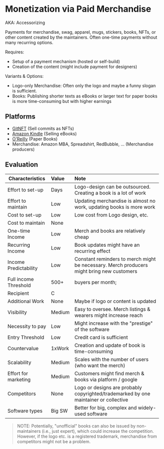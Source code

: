 # Monetization via Paid Merchandise
AKA: Accessorizing

Payments for merchandise, swag, apparel, mugs, stickers, books, NFTs, or other content created by the maintainers. Often one-time payments without many recurring options.

Requires:
* Setup of a payment mechanism (hosted or self-build)
* Creation of the content (might include payment for designers) 

Variants & Options:
* Logo-only Merchandise: Often only the logo and maybe a funny slogan is sufficient.
* Books: Publishing shorter texts as eBooks or larger text for paper books is more time-consuming but with higher earnings

## Platforms
* [GitNFT](https://gitnft.quine.sh/) (Sell commits as NFTs)
* [Amazon Kindle](https://www.amazon.com/b?node=154606011) (Selling eBooks)
* [O'Reilly](https://www.oreilly.com/) (Paper Books)
* Merchandise: Amazon MBA, Spreadshirt, RedBubble, ... (Merchandise producers)

## Evaluation

| Characteristics                   | Value  | Note |
| --------------------------------- |:------ |:---- |
| Effort to set-up                  | Days   | Logo-design can be outsourced. Creating a book is a lot of work
| Effort to maintain                | Low    | Updating merchandise is almost no work, updating books is more work
| Cost to set-up                    | Low    | Low cost from Logo design, etc.
| Cost to maintain                  | None   | 
| One-time Income                   | Low    | Merch and books are relatively cheap
| Recurring Income                  | Low    | Book updates might have an recurring effect 
| Income Predictability             | Low    | Constant reminders to merch might be necessary. Merch producers might bring new customers
| Full income Threshold             | 500+   | buyers per month; 
| Recipient                         | C      | 
| Additional Work                   | None   | Maybe if logo or content is updated
| Visibility                        | Medium | Easy to oversee. Merch listings & wearers might increase reach
| Necessity to pay                  | Low    | Might increase with the "prestige" of the software
| Entry Threshold                   | Low    | Credit card is sufficient
| Countervalue                      | 1xWork | Creation and update of book is time-consuming
| Scalability                       | Medium | Scales with the number of users (who want the merch)
| Effort for marketing              | Medium | Customers might find merch & books via platform / google
| Competitors                       | None   | Logo or designs are probably copyrighted/trademarked by one maintainer or collective
| Software types                    | Big SW | Better for big, complex and widely-used software

> NOTE: Potentially, "unofficial" books can also be issued by non-maintainers (i.e., just expert), which could increase the competition. However, if the logo etc. is a registered trademark, merchandise from competitors might not be a problem.